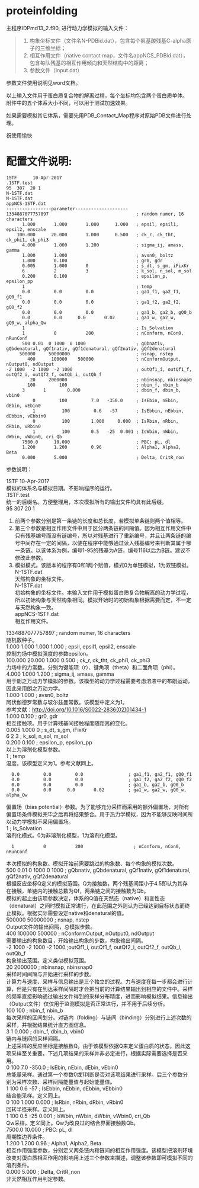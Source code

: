 # proteinfolding

主程序IDPmd13_2.f90, 进行动力学模拟的输入文件：
> 1. 构象坐标文件（文件名N-PDBid.dat），包含每个氨基酸残基C-alpha原子的三维坐标； 
> 2. 相互作用文件（native contact map，文件名appNCS_PDBid.dat），包含每队残基的相互作用倾向和天然结构中的距离；
> 3. 参数文件（input.dat）

参数文件使用说明见word文档。

以上输入文件用于蛋白质复合物的解离过程，每个坐标均包含两个蛋白质单体。
附件中的五个体系大小不同，可以用于测试加速效果。

如果需要模拟其它体系，需要先用PDB_Contact_Map程序对原始PDB文件进行处理。

祝使用愉快

配置文件说明:
===============================================================================
```
1STF      10-Apr-2017    
.1STF.test    
95  307  20 1    
N-1STF.dat    
N-1STF.dat    
appNCS-1STF.dat    
-----------------parameter--------------------    
1334887077757897                                 ; random numer, 16 characters    
      1.000       1.000       1.000      1.000   ; epsil, epsil1, epsil2, enscale    
    100.000      20.000       1.000      0.500   ; ck_r, ck_tht, ck_phi1, ck_phi3    
      4.000       1.000       1.200              ; sigma_ij, amass, gamma    
      1.000       1.000                          ; avsn0, boltz    
      1.000       0.100                          ; gr0, gdr    
      0.005       1.000       0                  ; s_dt, s_gm, iFixKr    
      6           2           3                  ; k_sol, n_sol, m_sol    
      0.200       0.100                          ; epsilon_p, epsilon_pp    
      1                                          ; temp    
      0.0         0.0         0.0                ; ga1_f1, ga2_f1, gQ0_f1    
      0.0         0.0         0.0                ; ga1_f2, ga2_f2, gQ0_f2    
      0.0         0.0         0.0                ; ga1_b, ga2_b, gQ0_b    
      0.0         0.0      0.0       0.02        ; ga1_w, ga2_w, gQ0_w, alpha_Qw    
      1                                          ; Is_Solvation    
      1           0           200                ; nConform, nCon0, nRunConf    
      500 0.01  0 1000  0 1000                   ; gQbnativ, gQbdenatural, gQf1nativ, gQf1denatural, gQf2nativ, gQf2denatural    
     500000     50000000                         ; nsnap, nstep    
        400      100000    500000                ; nConformOutput, nOutput0, ndOutput    
-2 1000  -2 1000  -2 1000                        ; outQf1_i, outQf1_f, outQf2_i, outQf2_f, outQb_i, outQb_f    
         20     2000000                          ; nbinsnap, nbinsnap0    
        100         100                          ; nbin_f, nbin_b    
      3       1        0.000                     ; dbin_f, dbin_b, vbin0    
          0         100         7.0   -350.0     ; IsEbin, nEbin, dEbin, vEbin0    
          1          100         0.6   -57       ; IsEbbin, nEbbin, dEbbin, vEbbin0    
          0          100        1.000     0.000  ; IsRbin, nRbin, dRbin, vRbin0    
          1          100        0.5   -25  0.001 ; IsWbin, nWbin, dWbin, vWbin0, cri_Qb    
      7500.0      10.000                         ; PBC: pL, dl    
      1.200       1.200         0.96             ; Alpha1, Alpha2, Beta    
      0.000       5.000                          ; Delta, CritR_non    
```    
参数说明：    
    
1STF      10-Apr-2017        
模拟的体系名与模拟日期。不影响程序的运行。    
.1STF.test    
统一的后缀名。方便整理用，本次模拟所有的输出文件均具有此后缀。    
95  307  20 1    
1.    前两个参数分别是第一条链的长度和总长度，若模拟单条链则两个值相等。    
2.    第三个参数是相互作用文件中用于区分两条链的间隔值。因为相互作用文件中只有残基编号而没有链编号，所以对残基进行了重新编号，并且让两条链的编号中间存在一定的间隔，以便在程序中能够通过读入残基编号来判断其属于哪一条链。以该体系为例，编号1-95的残基为A链，编号116以后为B链。建议不修改此参数。    
3.    模拟模式。该版本的程序有0和1两个赋值，模式0为单链模拟，1为双链模拟。    
N-1STF.dat    
天然构象的坐标文件。    
N-1STF.dat    
初始构象的坐标文件。本输入文件用于模拟蛋白质复合物解离的动力学过程，所以初始构象与天然构象相同。模拟开始时的初始构象根据需要而定，不一定与天然构象一致。    
appNCS-1STF.dat    
相互作用文件。    

1334887077757897                                  ; random numer, 16 characters    
随机数种子。    
      1.000       1.000       1.000      1.000    ; epsil, epsil1, epsil2, enscale    
控制力场中模拟强度的参数epsilon。    
    100.000      20.000       1.000      0.500    ; ck_r, ck_tht, ck_phi1, ck_phi3    
力场中的力常数。分别为键能项（r）、键角项（theta）和二面角项（phi）。    
      4.000       1.000       1.200               ; sigma_ij, amass, gamma    
用于朗之万动力学模拟的参数。该模型的动力学过程需要考虑溶液中的布朗运动，因此采用朗之万动力学。    
1.000       1.000                           ; avsn0, boltz    
阿伏伽德罗常数与玻尔兹曼常数。该模型中定义为1。    
参考文献：http://doi.org/10.1016/S0022-2836(02)01434-1    
      1.000       0.100                           ; gr0, gdr    
相互接触项。用于计算残基间接触程度随距离的变化。    
      0.005       1.000       0                   ; s_dt, s_gm, iFixKr    
      6           2           3                   ; k_sol, n_sol, m_sol    
      0.200       0.100                           ; epsilon_p, epsilon_pp    
以上为溶剂化模型参数。    
1    ; temp    
温度。该模型定义为1。参考文献同上。    
    
      0.0         0.0         0.0                 ; ga1_f1, ga2_f1, gQ0_f1    
      0.0         0.0         0.0                 ; ga1_f2, ga2_f2, gQ0_f2    
      0.0         0.0         0.0                 ; ga1_b, ga2_b, gQ0_b    
      0.0         0.0      0.0       0.02         ; ga1_w, ga2_w, gQ0_w, alpha_Qw    
偏置场（bias potential）参数。为了能够充分采样而采用的额外偏置场，对所有偏置场条件模拟完毕之后再将结果整合。用于热力学模拟，因为不能够反映时间所以动力学模拟不采用偏置场。    
      1                                           ; Is_Solvation    
溶剂化模式。0为非溶剂化模型，1为溶剂化模型。    
    
      1           0           200                   ; nConform, nCon0, nRunConf    
本次模拟的构象数、模拟开始前需要跳过的构象数、每个构象的模拟次数。    
      500  0.01  0 1000  0 1000                      ; gQbnativ, gQbdenatural, gQf1nativ, gQf1denatural, gQf2nativ, gQf2denatural    
根据反应坐标Q定义的模拟范围。Q为接触数，两个残基间距小于4.5即认为其存在接触，单链内的接触总数为Qf，两条链之间的接触数为Qb。    
模拟的起止由该项参数决定，体系的Q值在天然态（native）和变性态（denatural）之间时模拟正常进行，在此范围之外则认为已经达到目标状态而终止模拟。根据实际需要设定native和denatural的值。    
     500000     50000000                           ; nsnap, nstep    
Output文件的输出间隔，总模拟步数。    
        400      100000    500000                 ; nConformOutput, nOutput0, ndOutput    
需要输出的构象数目，开始输出构象的步数，构象输出间隔。    
-2 1000  -2 1000  -2 1000                               ;outQf1_i, outQf1_f, outQf2_i, outQf2_f, outQb_i, outQb_f    
构象输出范围。定义类似模拟范围。    
         20     2000000                           ; nbinsnap, nbinsnap0    
采样时间间隔与开始进行采样的步数。    
计算力与速度、采样与信息输出是三个独立的过程。力与速度在每一步都会进行计算，但是只有在到达采样间隔时才会把当前的计算结果输出到相应的文件中。采样的频率直接影响通过输出文件得到的采样分布精度，进而影响模拟结果。信息输出（Output文件）仅仅用于监测模拟是否正常进行，并不用于后续分析。    
        100         100                           ; nbin_f, nbin_b    
每次采样的区间划分。对链内（folding）与链间（binding）分别进行上述次数的采样，并根据结果统计直方图信息。    
      3       1        0.000              ; dbin_f, dbin_b, vbin0    
链内与链间的采样间隔。    
上述采样的反应坐标是接触数Q。由于该模型依据Q来定义蛋白质的状态，因此这项采样至关重要。下述几项结果的采样并非必定进行，根据实际需要选择是否采用。    
          0         100         7.0   -350.0    ; IsEbin, nEbin, dEbin, vEbin0    
总能量采样。通过第一个参数0或1判断是否对该项结果进行采样。后三个参数分别为采样次数、采样间隔能量值与起始能量值。    
          1          100         0.6   -57    ; IsEbbin, nEbbin, dEbbin, vEbbin0    
结合能采样。定义同上。    
          0          100        1.000     0.000    ; IsRbin, nRbin, dRbin, vRbin0    
回转半径采样。定义同上。    
          1          100        0.5   -25  0.001   ; IsWbin, nWbin, dWbin, vWbin0, cri_Qb    
Qw采样。定义同上。Qw为改良过的结合界面接触数Qb。    
      7500.0      10.000                           ; PBC: pL, dl    
周期性边界条件。    
      1.200       1.200         0.96              ; Alpha1, Alpha2, Beta    
相互作用强度参数，分别定义两条链内和链间的相互作用强度。该模型把溶剂环境改变对蛋白质相互作用的影响用上述三个参数来描述，调整该参数即可模拟不同的溶剂条件。    
      0.000       5.000                           ; Delta, CritR_non    
非天然相互作用判定参数。    
